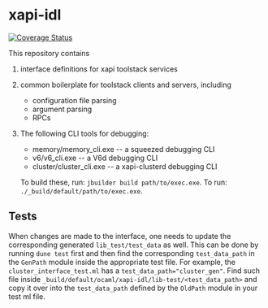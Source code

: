 # xapi-idl

[![Coverage Status](https://coveralls.io/repos/github/xapi-project/xcp-idl/badge.svg)](https://coveralls.io/github/xapi-project/xcp-idl)

This repository contains

  1. interface definitions for xapi toolstack services
  2. common boilerplate for toolstack clients and servers, including
     * configuration file parsing
     * argument parsing
     * RPCs
  3. The following CLI tools for debugging:
     * memory/memory_cli.exe -- a squeezed debugging CLI
     * v6/v6_cli.exe -- a V6d debugging CLI
     * cluster/cluster_cli.exe -- a xapi-clusterd debugging CLI

      To build these, run: `jbuilder build path/to/exec.exe`.
      To run: `./_build/default/path/to/exec.exe`.

## Tests

When changes are made to the interface, one needs to update the corresponding generated `lib_test/test_data` as well.
This can be done by running `dune test` first and then find the corresponding `test_data_path` in the `GenPath` module
inside the appropriate test file. For example, the `cluster_interface_test.ml` has a `test_data_path="cluster_gen"`. 
Find such file inside `_build/default/ocaml/xapi-idl/lib-test/<test_data_path>` and copy it over into the `test_data_path` 
defined by the `OldPath` module in your test ml file.
